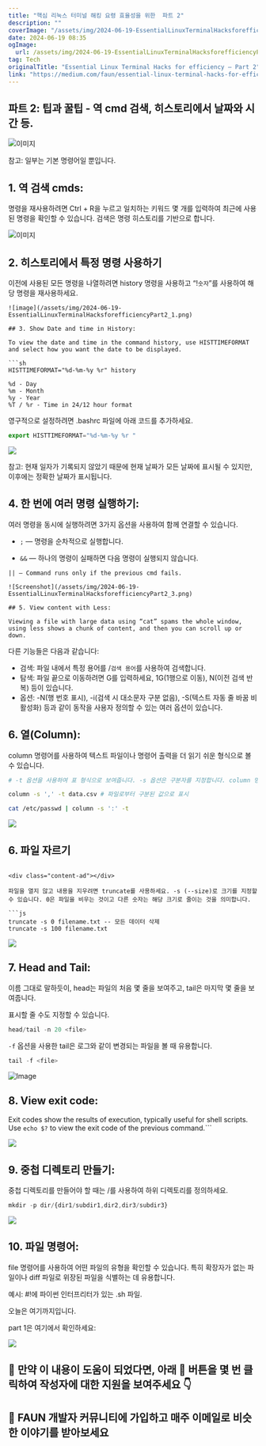 ```yaml
---
title: "핵심 리눅스 터미널 해킹 요령 효율성을 위한  파트 2"
description: ""
coverImage: "/assets/img/2024-06-19-EssentialLinuxTerminalHacksforefficiencyPart2_0.png"
date: 2024-06-19 08:35
ogImage: 
  url: /assets/img/2024-06-19-EssentialLinuxTerminalHacksforefficiencyPart2_0.png
tag: Tech
originalTitle: "Essential Linux Terminal Hacks for efficiency — Part 2"
link: "https://medium.com/faun/essential-linux-terminal-hacks-for-efficiency-part-2-84c1036d8258"
---
```



## 파트 2: 팁과 꿀팁 - 역 cmd 검색, 히스토리에서 날짜와 시간 등.

![이미지](/assets/img/2024-06-19-EssentialLinuxTerminalHacksforefficiencyPart2_0.png)

참고: 일부는 기본 명령어일 뿐입니다.

## 1. 역 검색 cmds:

<div class="content-ad"></div>

명령을 재사용하려면 Ctrl + R을 누르고 일치하는 키워드 몇 개를 입력하여 최근에 사용된 명령을 확인할 수 있습니다. 검색은 명령 히스토리를 기반으로 합니다.

![이미지](https://miro.medium.com/v2/resize:fit:1400/1*8d6OCQLH_WCzvQCcUpCfcQ.gif)

## 2. 히스토리에서 특정 명령 사용하기

이전에 사용된 모든 명령을 나열하려면 history 명령을 사용하고 “!`숫자`”를 사용하여 해당 명령을 재사용하세요.

<div class="content-ad"></div>

```
![image](/assets/img/2024-06-19-EssentialLinuxTerminalHacksforefficiencyPart2_1.png)

## 3. Show Date and time in History:

To view the date and time in the command history, use HISTTIMEFORMAT and select how you want the date to be displayed.

```sh
HISTTIMEFORMAT="%d-%m-%y %r" history

%d - Day
%m - Month
%y - Year
%T / %r - Time in 24/12 hour format
```  

<div class="content-ad"></div>

영구적으로 설정하려면 .bashrc 파일에 아래 코드를 추가하세요.

```js
export HISTTIMEFORMAT="%d-%m-%y %r "
```

<img src="/assets/img/2024-06-19-EssentialLinuxTerminalHacksforefficiencyPart2_2.png" />

참고: 현재 일자가 기록되지 않았기 때문에 현재 날짜가 모든 날짜에 표시될 수 있지만, 이후에는 정확한 날짜가 표시됩니다.

<div class="content-ad"></div>

## 4. 한 번에 여러 명령 실행하기:

여러 명령을 동시에 실행하려면 3가지 옵션을 사용하여 함께 연결할 수 있습니다.

-  `;` — 명령을 순차적으로 실행합니다.

- `&&` — 하나의 명령이 실패하면 다음 명령이 실행되지 않습니다.

<div class="content-ad"></div>

```
|| — Command runs only if the previous cmd fails.

![Screenshot](/assets/img/2024-06-19-EssentialLinuxTerminalHacksforefficiencyPart2_3.png)

## 5. View content with Less:

Viewing a file with large data using “cat” spams the whole window, using less shows a chunk of content, and then you can scroll up or down.
```

<div class="content-ad"></div>

다른 기능들은 다음과 같습니다:

- 검색: 파일 내에서 특정 용어를 /`검색 용어`를 사용하여 검색합니다.
- 탐색: 파일 끝으로 이동하려면 G를 입력하세요, 1G(1행으로 이동), N(이전 검색 반복) 등이 있습니다.
- 옵션: -N(행 번호 표시), -i(검색 시 대소문자 구분 없음), -S(텍스트 자동 줄 바꿈 비활성화) 등과 같이 동작을 사용자 정의할 수 있는 여러 옵션이 있습니다.

## 6. 열(Column):

column 명령어를 사용하여 텍스트 파일이나 명령어 출력을 더 읽기 쉬운 형식으로 볼 수 있습니다.

<div class="content-ad"></div>

```sh
# -t 옵션을 사용하여 표 형식으로 보여줍니다. -s 옵션은 구분자를 지정합니다. column 명령어로 실행하거나 다른 명령어의 출력을 column으로 파이핑하세요.

column -s ',' -t data.csv # 파일로부터 구분된 값으로 표시

cat /etc/passwd | column -s ':' -t
```

<img src="/assets/img/2024-06-19-EssentialLinuxTerminalHacksforefficiencyPart2_4.png" />

## 6. 파일 자르기
```

<div class="content-ad"></div>

파일을 열지 않고 내용을 지우려면 truncate를 사용하세요. -s (--size)로 크기를 지정할 수 있습니다. 0은 파일을 비우는 것이고 다른 숫자는 해당 크기로 줄이는 것을 의미합니다.

```js
truncate -s 0 filename.txt -- 모든 데이터 삭제
truncate -s 100 filename.txt
```

<img src="/assets/img/2024-06-19-EssentialLinuxTerminalHacksforefficiencyPart2_5.png" />

## 7. Head and Tail:

<div class="content-ad"></div>

이름 그대로 말하듯이, head는 파일의 처음 몇 줄을 보여주고, tail은 마지막 몇 줄을 보여줍니다.

표시할 줄 수도 지정할 수 있습니다.

```js
head/tail -n 20 <file>
```

`-f` 옵션을 사용한 tail은 로그와 같이 변경되는 파일을 볼 때 유용합니다.

<div class="content-ad"></div>

```js
tail -f <file>
```

![Image](/assets/img/2024-06-19-EssentialLinuxTerminalHacksforefficiencyPart2_6.png)

## 8. View exit code:

Exit codes show the results of execution, typically useful for shell scripts. Use `echo $?` to view the exit code of the previous command.```  

<div class="content-ad"></div>

<img src="/assets/img/2024-06-19-EssentialLinuxTerminalHacksforefficiencyPart2_7.png" />

## 9. 중첩 디렉토리 만들기:

중첩 디렉토리를 만들어야 할 때는 /를 사용하여 하위 디렉토리를 정의하세요.

```js
mkdir -p dir/{dir1/subdir1,dir2,dir3/subdir3}
```

<div class="content-ad"></div>

<img src="/assets/img/2024-06-19-EssentialLinuxTerminalHacksforefficiencyPart2_8.png" />

## 10. 파일 명령어:

file 명령어를 사용하여 어떤 파일의 유형을 확인할 수 있습니다. 특히 확장자가 없는 파일이나 diff 파일로 위장된 파일을 식별하는 데 유용합니다.

예시: #!에 파이썬 인터프리터가 있는 .sh 파일.

<div class="content-ad"></div>

오늘은 여기까지입니다.

part 1은 여기에서 확인하세요:

<img src="/assets/img/2024-06-19-EssentialLinuxTerminalHacksforefficiencyPart2_10.png" />

<div class="content-ad"></div>

## 👋 만약 이 내용이 도움이 되었다면, 아래 👏 버튼을 몇 번 클릭하여 작성자에 대한 지원을 보여주세요 👇

## 🚀 FAUN 개발자 커뮤니티에 가입하고 매주 이메일로 비슷한 이야기를 받아보세요